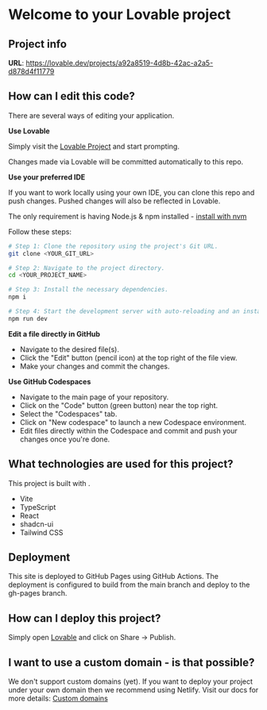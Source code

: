 # Welcome to your Lovable project

## Project info

**URL**: https://lovable.dev/projects/a92a8519-4d8b-42ac-a2a5-d878d4f11779

## How can I edit this code?

There are several ways of editing your application.

**Use Lovable**

Simply visit the [Lovable Project](https://lovable.dev/projects/a92a8519-4d8b-42ac-a2a5-d878d4f11779) and start prompting.

Changes made via Lovable will be committed automatically to this repo.

**Use your preferred IDE**

If you want to work locally using your own IDE, you can clone this repo and push changes. Pushed changes will also be reflected in Lovable.

The only requirement is having Node.js & npm installed - [install with nvm](https://github.com/nvm-sh/nvm#installing-and-updating)

Follow these steps:

```sh
# Step 1: Clone the repository using the project's Git URL.
git clone <YOUR_GIT_URL>

# Step 2: Navigate to the project directory.
cd <YOUR_PROJECT_NAME>

# Step 3: Install the necessary dependencies.
npm i

# Step 4: Start the development server with auto-reloading and an instant preview.
npm run dev
```

**Edit a file directly in GitHub**

- Navigate to the desired file(s).
- Click the "Edit" button (pencil icon) at the top right of the file view.
- Make your changes and commit the changes.

**Use GitHub Codespaces**

- Navigate to the main page of your repository.
- Click on the "Code" button (green button) near the top right.
- Select the "Codespaces" tab.
- Click on "New codespace" to launch a new Codespace environment.
- Edit files directly within the Codespace and commit and push your changes once you're done.

## What technologies are used for this project?

This project is built with .

- Vite
- TypeScript
- React
- shadcn-ui
- Tailwind CSS

## Deployment

This site is deployed to GitHub Pages using GitHub Actions. The deployment is configured to build from the main branch and deploy to the gh-pages branch.

## How can I deploy this project?

Simply open [Lovable](https://lovable.dev/projects/a92a8519-4d8b-42ac-a2a5-d878d4f11779) and click on Share -> Publish.

## I want to use a custom domain - is that possible?

We don't support custom domains (yet). If you want to deploy your project under your own domain then we recommend using Netlify. Visit our docs for more details: [Custom domains](https://docs.lovable.dev/tips-tricks/custom-domain/)
